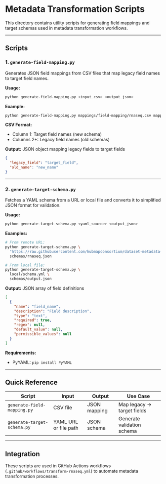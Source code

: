 # Metadata Transformation Scripts

This directory contains utility scripts for generating field mappings and target schemas used in metadata transformation workflows.

---

## Scripts

### 1. `generate-field-mapping.py`

Generates JSON field mappings from CSV files that map legacy field names to target field names.

**Usage:**
```bash
python generate-field-mapping.py <input_csv> <output_json>
```

**Example:**
```bash
python generate-field-mapping.py mappings/field-mapping/rnaseq.csv mappings/field-mapping/rnaseq.json
```

**CSV Format:**
- Column 1: Target field names (new schema)
- Columns 2+: Legacy field names (old schemas)

**Output:** JSON object mapping legacy fields to target fields
```json
{
  "legacy_field": "target_field",
  "old_name": "new_name"
}
```

---

### 2. `generate-target-schema.py`

Fetches a YAML schema from a URL or local file and converts it to simplified JSON format for validation.

**Usage:**
```bash
python generate-target-schema.py <yaml_source> <output_json>
```

**Examples:**
```bash
# From remote URL:
python generate-target-schema.py \
  "https://raw.githubusercontent.com/hubmapconsortium/dataset-metadata-spreadsheet/refs/heads/main/rnaseq/latest/rnaseq.yml" \
  schemas/rnaseq.json

# From local file:
python generate-target-schema.py \
  local/schema.yml \
  schemas/output.json
```

**Output:** JSON array of field definitions
```json
[
  {
    "name": "field_name",
    "description": "Field description",
    "type": "text",
    "required": true,
    "regex": null,
    "default_value": null,
    "permissible_values": null
  }
]
```

**Requirements:**
- PyYAML: `pip install PyYAML`

---

## Quick Reference

| Script | Input | Output | Use Case |
|--------|-------|--------|----------|
| `generate-field-mapping.py` | CSV file | JSON mapping | Map legacy → target fields |
| `generate-target-schema.py` | YAML URL or file path | JSON schema | Generate validation schema |

---

## Integration

These scripts are used in GitHub Actions workflows (`.github/workflows/transform-rnaseq.yml`) to automate metadata transformation processes.
